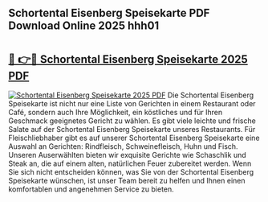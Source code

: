 ## Schortental Eisenberg Speisekarte PDF Download Online 2025 hhh01

# <h2><a href="http://gc8etnj.nevu.top/?p=Schortental+Eisenberg+Speisekarte">🔗 👉🔴 Schortental Eisenberg Speisekarte 2025 PDF</a></h2>

[![Schortental Eisenberg Speisekarte 2025 PDF](https://i.imgur.com/dBaPXMq.png)](http://gc8etnj.nevu.top/?p=Schortental+Eisenberg+Speisekarte)
Die Schortental Eisenberg Speisekarte ist nicht nur eine Liste von Gerichten in einem Restaurant oder Café, sondern auch Ihre Möglichkeit, ein köstliches und für Ihren Geschmack geeignetes Gericht zu wählen. Es gibt viele leichte und frische Salate auf der Schortental Eisenberg Speisekarte unseres Restaurants. Für Fleischliebhaber gibt es auf unserer Schortental Eisenberg Speisekarte eine Auswahl an Gerichten: Rindfleisch, Schweinefleisch, Huhn und Fisch. Unseren Auserwählten bieten wir exquisite Gerichte wie Schaschlik und Steak an, die auf einem alten, natürlichen Feuer zubereitet werden. Wenn Sie sich nicht entscheiden können, was Sie von der Schortental Eisenberg Speisekarte wünschen, ist unser Team bereit zu helfen und Ihnen einen komfortablen und angenehmen Service zu bieten.
